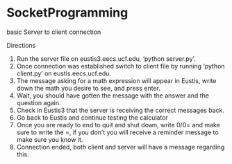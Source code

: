 # SocketProgramming
basic Server to client connection

Directions
1. Run the server file on eustis3.eecs.ucf.edu, ‘python server.py’.
2. Once connection was established switch to client file by running ‘python client.py’ on eustis.eecs.ucf.edu.
3. The message asking for a math expression will appear in Eustis, write down the math you desire to see, and press enter.
4. Wait, you should have gotten the message with the answer and the question again.
5. Check in Eustis3 that the server is receiving the correct messages back.
6. Go back to Eustis and continue testing the calculator
7. Once you are ready to end to quit and shut down, write 0/0= and make sure to write the =, if you don’t you will receive a reminder message to make sure you know it.
8. Connection ended, both client and server will have a message regarding this.
